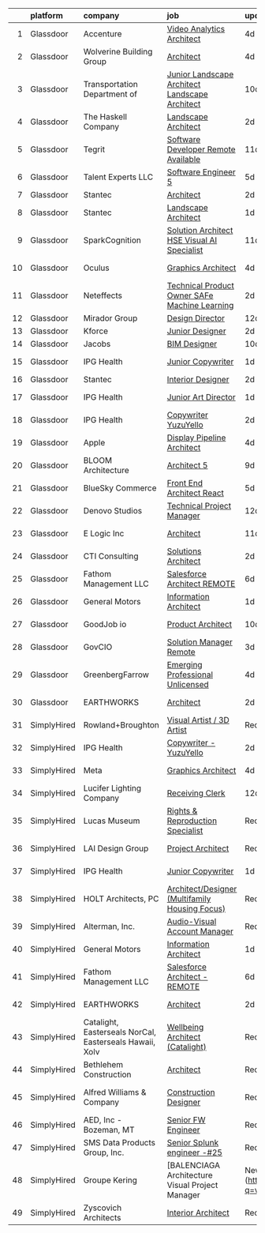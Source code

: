 

|    | platform    | company                                                 | job                                                                                                                                                                                                                                                                                                                                                                                                                                                                                                                                                                                                                                                                                                                                                                                                                                                                                                                                                                                                                                                                                                                                                                                                                                                                                                                                                                                                                                                    | update_time   | location                    |
|---:|:------------|:--------------------------------------------------------|:-------------------------------------------------------------------------------------------------------------------------------------------------------------------------------------------------------------------------------------------------------------------------------------------------------------------------------------------------------------------------------------------------------------------------------------------------------------------------------------------------------------------------------------------------------------------------------------------------------------------------------------------------------------------------------------------------------------------------------------------------------------------------------------------------------------------------------------------------------------------------------------------------------------------------------------------------------------------------------------------------------------------------------------------------------------------------------------------------------------------------------------------------------------------------------------------------------------------------------------------------------------------------------------------------------------------------------------------------------------------------------------------------------------------------------------------------------|:--------------|:----------------------------|
|  1 | Glassdoor   | Accenture                                               | [Video Analytics Architect](https://www.glassdoor.com/partner/jobListing.htm?pos=117&ao=1136043&s=58&guid=00000182e33cc3669303fd7fea6b7e07&src=GD_JOB_AD&t=SR&vt=w&cs=1_a43ce07a&cb=1661669786833&jobListingId=1008089469453&jrtk=3-0-1gbhjpgsnm6qo801-1gbhjpgt5g4d9800-6472fc1424fe60ae-)                                                                                                                                                                                                                                                                                                                                                                                                                                                                                                                                                                                                                                                                                                                                                                                                                                                                                                                                                                                                                                                                                                                                                             | 4d            | Chicago, IL                 |
|  2 | Glassdoor   | Wolverine Building Group                                | [Architect](https://www.glassdoor.com/partner/jobListing.htm?pos=105&ao=1110586&s=58&guid=00000182e33cc3669303fd7fea6b7e07&src=GD_JOB_AD&t=SR&vt=w&cs=1_4852439e&cb=1661669786832&jobListingId=1008087961641&cpc=88BA482E144BE5C8&jrtk=3-0-1gbhjpgsnm6qo801-1gbhjpgt5g4d9800-98dffda07a38f17c--6NYlbfkN0Bn3n-PQw0Zvc3WdX5mtZlldKMBdZ70muC8uOtQf_KHxcl3T9kV_LKEElul8MJqK21sEhzdpow4n-AyAdy81WdhmXk2ye_fq9M8NerdrTgC5hglA7sVdfrmaVlXMAromgKeSKwsRuxUvRzMrvF3Om5YnFVd4y0B69gjdotHA9BWLg_Cww3l1UNsAAjDLyvisPLbArDGLMeT6stD3QSjaQvNvLXNGJ5nVom3bSmUoaImlD6KMBN_30GrMnNvVDF68hukVVDP9NuXzb2Be6tHMOeFsAIqJ5I3hMO6vX7ROD2dP14a61PUWql7yY5PjuuQ05ELh7SN_yHWF8hKB_K_ahcLUhu5oXPpMKPV1KebVjSGw7NusLLAiVozJO_jf03RRtVVedrl21qXzkTasYfaobB_DINzgDUQ4daooJubvRK71GDT7xRtVdvGaX0b3mYg_kpIoFXWO1w2ppv278D2I6PCBBwWBT4h2Pa0CQt6Y5C21aMzZaV-B5SNE1oBFAzVS3pQ0tprZFM-dP-YacGGWu_3)                                                                                                                                                                                                                                                                                                                                                                                                                                                                                                                                                                                        | 4d            | Grand Rapids, MI            |
|  3 | Glassdoor   | Transportation  Department of                           | [Junior Landscape Architect Landscape Architect](https://www.glassdoor.com/partner/jobListing.htm?pos=122&ao=1136043&s=58&guid=00000182e33cc3669303fd7fea6b7e07&src=GD_JOB_AD&t=SR&vt=w&cs=1_97b583e0&cb=1661669786834&jobListingId=1008077002424&jrtk=3-0-1gbhjpgsnm6qo801-1gbhjpgt5g4d9800-0765326f85456b16-)                                                                                                                                                                                                                                                                                                                                                                                                                                                                                                                                                                                                                                                                                                                                                                                                                                                                                                                                                                                                                                                                                                                                        | 10d           | Albany, NY                  |
|  4 | Glassdoor   | The Haskell Company                                     | [Landscape Architect](https://www.glassdoor.com/partner/jobListing.htm?pos=120&ao=1136043&s=58&guid=00000182e33cc3669303fd7fea6b7e07&src=GD_JOB_AD&t=SR&vt=w&cs=1_99998ece&cb=1661669786834&jobListingId=1008094737308&jrtk=3-0-1gbhjpgsnm6qo801-1gbhjpgt5g4d9800-7632ed8775204563-)                                                                                                                                                                                                                                                                                                                                                                                                                                                                                                                                                                                                                                                                                                                                                                                                                                                                                                                                                                                                                                                                                                                                                                   | 2d            | Jacksonville, FL            |
|  5 | Glassdoor   | Tegrit                                                  | [Software Developer  Remote Available ](https://www.glassdoor.com/partner/jobListing.htm?pos=111&ao=1110586&s=58&guid=00000182e33cc3669303fd7fea6b7e07&src=GD_JOB_AD&t=SR&vt=w&ea=1&cs=1_9973511f&cb=1661669786833&jobListingId=1008074129417&cpc=C4A69CCDBB3B9599&jrtk=3-0-1gbhjpgsnm6qo801-1gbhjpgt5g4d9800-31ea58efc222df99--6NYlbfkN0BYTXhm1cbXLAspEfzBkuVxq2TVVktJReCYtVkqu0WvP24Gm3Dxy7MDa6OJSrO0xO6C66tfxA8ttbJfLdpWJkOgdtvkYOy2-vXX6QsvaM9J3wudpgQJfabM3wvw393EsEKyI2j8r-2wX6ovTATJdOhRulDCxWlu-ACK69X5QuY6KgD_QcQy8D0VRgb4a4kmfd0-H80CA2o_xzJiiG4DAFOTyt8g1UOXPYI6WZccMZ8ihL5FHq_yrFcn01T96PxbG7TgOqoBtvuUWNOKotaG6XjHGvWlByiyjg6R_yQICs9YtssSWSYENUtAJweh8-2GLAAJ2qtf9cG0ORcdK7uc17LQSyLz-lgkBsTqTBmd2_oHpRa-l9UFbsAMn1fqwKRRbecaC_A8gHbRowYMc6sSmdDMG4GPpdMmQ8OW6GdYjB88I7B3EgEknCvfxD2Eumu2oJXp6qn_1KKcZ3uvjxmlM8Zui3A5hYxjdqLv1a86ZGio0chUKjZ1EakuzzznGXq1D0uU2log044gvA%3D%3D)                                                                                                                                                                                                                                                                                                                                                                                                                                                                                                                                                           | 11d           | Remote                      |
|  6 | Glassdoor   | Talent Experts LLC                                      | [Software Engineer 5](https://www.glassdoor.com/partner/jobListing.htm?pos=106&ao=1110586&s=58&guid=00000182e33cc3669303fd7fea6b7e07&src=GD_JOB_AD&t=SR&vt=w&ea=1&cs=1_649a40ee&cb=1661669786832&jobListingId=1008086362244&cpc=33AFB7EF5A21FBC5&jrtk=3-0-1gbhjpgsnm6qo801-1gbhjpgt5g4d9800-0ba12a6e1bcb2271--6NYlbfkN0APToHrk7ILONyRglvlT3LJMO76dZGJsKlG8WQjsY8Cq4y0vpoc5mYwtUqGhSt7_GVx3PbF2TkRn-yXjmGgUZb5D74NrOIDhcTtSlYgf14nXsARUqj41V-0pOBf8-CkPd0oX9B2tgB5hbMajhoYErp_qQ8ZJkJKHVcVy4DaWqK8ajWdUYPaycOnD5iv2TDwc9MSuoqGFEVnN-5_RvTEDaEYkBNvS6oMNmWRJhvS1eZXJ9BYYdN0lgjLTpBoLPUAZmAjD-vKeCniIATF6-meWcScgrjArW5W_HcNfqZshSTu98VU-WydPnWi07A68QbK-CxcmjbboXJFvSYqD-y_yMwLkMJWJlMgaBZhmzMg7xrBy6e75drs_UjbUaWbFHDFw_8Z5giRN6yGbjd_kDVqLS8ZtVNwhjsaNmywEzR_5B2AChi0IuQ5SYbwntvb8Q4SvEdrwS-_eM6DILMVB8c2ync2WVXwEazVVj-AiGvp-k_GOtrF8eRGsYSNgWIsXs-7JWuSPWiWSK5sZg%3D%3D)                                                                                                                                                                                                                                                                                                                                                                                                                                                                                                                                                                             | 5d            | San Diego, CA               |
|  7 | Glassdoor   | Stantec                                                 | [Architect](https://www.glassdoor.com/partner/jobListing.htm?pos=121&ao=1136043&s=58&guid=00000182e33cc3669303fd7fea6b7e07&src=GD_JOB_AD&t=SR&vt=w&cs=1_2f8cc3ca&cb=1661669786834&jobListingId=1008094903806&jrtk=3-0-1gbhjpgsnm6qo801-1gbhjpgt5g4d9800-6adeef7eebbd4ac6-)                                                                                                                                                                                                                                                                                                                                                                                                                                                                                                                                                                                                                                                                                                                                                                                                                                                                                                                                                                                                                                                                                                                                                                             | 2d            | Chicago, IL                 |
|  8 | Glassdoor   | Stantec                                                 | [Landscape Architect](https://www.glassdoor.com/partner/jobListing.htm?pos=118&ao=1136043&s=58&guid=00000182e33cc3669303fd7fea6b7e07&src=GD_JOB_AD&t=SR&vt=w&cs=1_e63ff3b9&cb=1661669786833&jobListingId=1008097722569&jrtk=3-0-1gbhjpgsnm6qo801-1gbhjpgt5g4d9800-7117a84f05538101-)                                                                                                                                                                                                                                                                                                                                                                                                                                                                                                                                                                                                                                                                                                                                                                                                                                                                                                                                                                                                                                                                                                                                                                   | 1d            | West Palm Beach, FL         |
|  9 | Glassdoor   | SparkCognition                                          | [Solution Architect   HSE Visual AI Specialist](https://www.glassdoor.com/partner/jobListing.htm?pos=125&ao=1136043&s=58&guid=00000182e33cc3669303fd7fea6b7e07&src=GD_JOB_AD&t=SR&vt=w&ea=1&cs=1_e41758bf&cb=1661669786834&jobListingId=1008074749969&jrtk=3-0-1gbhjpgsnm6qo801-1gbhjpgt5g4d9800-3cef646063db0036-)                                                                                                                                                                                                                                                                                                                                                                                                                                                                                                                                                                                                                                                                                                                                                                                                                                                                                                                                                                                                                                                                                                                                    | 11d           | Austin, TX                  |
| 10 | Glassdoor   | Oculus                                                  | [Graphics Architect](https://www.glassdoor.com/partner/jobListing.htm?pos=107&ao=1110586&s=58&guid=00000182e33cc3669303fd7fea6b7e07&src=GD_JOB_AD&t=SR&vt=w&cs=1_fd359451&cb=1661669786832&jobListingId=1008089729840&cpc=FAE5E775D180B2FB&jrtk=3-0-1gbhjpgsnm6qo801-1gbhjpgt5g4d9800-06593c3a392653bc--6NYlbfkN0DYl4UJW4r1Vl7FEn6T9F-rD9lpC-0oMJVSiWjK_MGUd8e8cHXcpv6KPyjLHZEfqkV4p65aMquXS3afkTk8QD09_mW6sRPpnPu8dWx8qLY4Jb39NsmxEXdcSuM54o3GTpnivYC9XaV1LzuAwDQGUinCnZ-ykaK7egvDEv6nrwYf-D6fb98hz2pyXr06d2qTXJF6m3ib1YS-Qs2SQmuwV1h5MIFC1OhSdzJsHnsFbEeK8g0hWNmZTt-mrVZJbITVFV6AV6R-9pymKgDvWVFJlnBRdLgtN5DgIzx2Sg31SIcV5rLGN36IvEqqw9rdK1lpagxpIoAVMco-h-knwdOzIWu4JEervI69a62bUTbBeDADfsZpUTkJNAFmzEmZgrt3Pu9X5WOJGd1LptTe2bI9oVG1A-EX5L2MMjjqY89rpJaYm1JU8lX-X_BxvRSwBBd1Ro9GvRylL3P6Fa9Ab_-oS1gVLQwrFoAdkli0p2TQHOfw9QbVkANntuNdW7avImlhhQMWCGWXQ_TsX2sMD3Y8A8v--DqySSqcxsLNVKOLzOfJDx7Ws7XR1tdxjU7pVL8Js792BpOW4nQHD5jCHrp2grL9GzaAsPMKfXq5U0Ve7i4qYel0eG5RfXN_8FBWz-p1Fv-S8StvehZ0zpUOgxazRN2lJ2ZjV-_P56IhYz9LiVt0h_1_pD5gZnsAPZWcWJ8N8XlM0q0WDo32wywT7HUcgLTVeMGRhEDtUQskuCySYqZwo54cZ1kJd7viZJAtX5ihLzbnGN1CcXU4OO-lr_765lh2ntV6EJtRcyLJAiYOKx_5Mo-efUwZ3rLPLD3a0S1sMYIMKki8G6j7J6nZwlHGjdcQ29Wcnec8eF-eLKIS3PGKjTc52sgiqYWIvPDnS6eX2iqt-YQ4Unu4uGUkuX1D2R7_abSRp1PskB1-yCdHbwUOv7j4zo-3DuPuM96GREvD0lwYxeKL9qXVAgDJOyN_nHunw1i6MhYykSS5FsAs_XXAInObDsFeboqaYhCwjSRL8NbBwQGoPuznpdALRM3aT0UMu3IrygtVGDtKicsQlp6FUsoX0hz8r28tN2QMKPTURas%3D) | 4d            | Redmond, WA                 |
| 11 | Glassdoor   | Neteffects                                              | [Technical Product Owner SAFe Machine Learning](https://www.glassdoor.com/partner/jobListing.htm?pos=113&ao=1110586&s=58&guid=00000182e33cc3669303fd7fea6b7e07&src=GD_JOB_AD&t=SR&vt=w&ea=1&cs=1_7b89fb68&cb=1661669786833&jobListingId=1008093762635&cpc=2CAED5C921A5F994&jrtk=3-0-1gbhjpgsnm6qo801-1gbhjpgt5g4d9800-94ade1dba87fb3ad--6NYlbfkN0DkPptDrJXidHbiX_cAZqY1TBO6BcohTQUDFYyXRozAXCnWqtX7QyrzcYv9EndguHV_SUu_Fz4XdnCVheAwz6PXFaBXo5E3zRut7BljNrichGEyNrgF0KQF-WHA8d7028crFj6eseFXumM3ZtUAvZbxPmazsqASw_aGSC3aTREqrfuz1LQKmzPfI05A_XE0bSYHUcFAZAHpkSTx7oXsqSVroBd4jmuKoFhXbiczY2kOOm4u89sE96cuV_V_rJkIhmn7Ra4GVfkOJORP0GFo3_RXdi2bbmj1sZ72IY_rghJGg4jPmIw1-oIFQCgf9A9nIwcltMf_0MNQADO6IiRaZ8bpzhfSiyJzJjMgeAjzq3aD4i69TaAMXXXWhWCfeYS9wW-AWUtURLNfo5XL8A_uEkpAZlnMGhtuV_8V2OpZLIKSQu-y83j8CL9K3q8JVUJIyPNc6q_oXIcuUgC5h9MpfOf6AJ0YsjKAb8S4swoaPb3DgFE7cTnAWn_M7a14aF_90bjPCvFbo-lyqA%3D%3D)                                                                                                                                                                                                                                                                                                                                                                                                                                                                                                                                                   | 2d            | Remote                      |
| 12 | Glassdoor   | Mirador Group                                           | [Design Director](https://www.glassdoor.com/partner/jobListing.htm?pos=103&ao=1110586&s=58&guid=00000182e33cc3669303fd7fea6b7e07&src=GD_JOB_AD&t=SR&vt=w&ea=1&cs=1_82ecb7c8&cb=1661669786832&jobListingId=1008072484374&cpc=C04157029ADF2CF3&jrtk=3-0-1gbhjpgsnm6qo801-1gbhjpgt5g4d9800-39df592f5c809f63--6NYlbfkN0BzyIYrTMR_AjNKh_kvAG8N613gtHPANQ3sdLTkrtBd-8IxFHTpUoltrEOJKPpp7RVORrthdFj11CegMqqMNAF5ZbnI6zyRmIf6a2clyNhTjXOJuQCspNLlAr85CKXrtzTVfVKYxnYWFokiZJrhZt_D_Mu2iYbsVE-Mtr5DZwPDIrHYxzpiHdUYH4CKjeT4ncfCcJAQdGdjSxFmV_q_JMBMBQef5H8aPwo2S6itYlcupNA_ouOrGMiNanMYk9Sz5jR6EtEFVrqd0kIj47wTfj-Y_-K5QOrTI7O6ovB5tduEwtOVq_p615mbTCoVcHY9S3kaslfdncvJiLghj3WSaF4B2Un2b1lUar4eJ4JgS91hv-YE3rKz6oRo0qacjlMoje7Jj5XHLSfWxYlV2CsrlOvPsmKvBITR_4cUTnThMgYmBOUo3UeXO1YJVhxGwm7WPb98sAtIyzAwR4CwJ8tHZ-MgaIw3r37CufL2TV1GJaxTRsDhKCfqYfdsHTb0X7KHleM%3D)                                                                                                                                                                                                                                                                                                                                                                                                                                                                                                                                                                                               | 12d           | Bellaire, TX                |
| 13 | Glassdoor   | Kforce                                                  | [Junior Designer](https://www.glassdoor.com/partner/jobListing.htm?pos=110&ao=1110586&s=58&guid=00000182e33cc3669303fd7fea6b7e07&src=GD_JOB_AD&t=SR&vt=w&cs=1_cdbfc56a&cb=1661669786833&jobListingId=1008094267894&cpc=AC285F3A3ECA6BB0&jrtk=3-0-1gbhjpgsnm6qo801-1gbhjpgt5g4d9800-817b2b742e64e586--6NYlbfkN0C5IatSLh_Ak1q39eQQoPIxD737RW9NeiYGvIRXkrLjEBkC4LI6KweFWWPiS1PvvlxUGdptNRpw1mKcG6uwONvCySWnoOePvZjv-5UDHtES02hrrnV6BclfjQyml_vWbILDvjFYcbpWqzkbxJHd24OcR_-727oMjFKmKdl_pqhcqUp_kWHj-l4bjhaxMTtMjCCmJCnOYbBkUANO2bKNvh-zSfLXVUV48oPhGX1A_VLdLUm3L_86HJV0gNyaBIHTcBuYmTV9W9bqKNiDPKSACB-cm89ftKdb4tgzZYDgHp81Vm3L-toIZUnEkBtuf_BB_rGjWmDEENbInY4ufQ27Jeyah16v1tZkj_tHTb7o9z7ys8UVHaNtuaxWtgWCW26YMdBbRtyOl67c_OFKnYBAD2fkHE3YZq4cU9oFnm4KLVNN-bla7HaJ08lwbtQY4JYep0DJa-SvA_duZAZkiFETtwWhplsuOFC3c_47v4qwJ68f44YFOgsTsl1XZl4HBl3eMU-2ca_bd9Z_f5PJOGHeQJcCE2RQtU68TDELxh2WA5VDd-BC9ejRlOyPTQzZza0akTJi-JqE4lXHPQH52xw4blCF21K9Dg4fqV0%3D)                                                                                                                                                                                                                                                                                                                                                                                                                                                                                                    | 2d            | Draper, UT                  |
| 14 | Glassdoor   | Jacobs                                                  | [BIM Designer](https://www.glassdoor.com/partner/jobListing.htm?pos=129&ao=1136043&s=58&guid=00000182e33cc3669303fd7fea6b7e07&src=GD_JOB_AD&t=SR&vt=w&cs=1_6f474319&cb=1661669786840&jobListingId=1008075696769&jrtk=3-0-1gbhjpgsnm6qo801-1gbhjpgt5g4d9800-64fe0225129bf89a-)                                                                                                                                                                                                                                                                                                                                                                                                                                                                                                                                                                                                                                                                                                                                                                                                                                                                                                                                                                                                                                                                                                                                                                          | 10d           | Portland, OR                |
| 15 | Glassdoor   | IPG Health                                              | [Junior Copywriter](https://www.glassdoor.com/partner/jobListing.htm?pos=115&ao=1136043&s=58&guid=00000182e33cc3669303fd7fea6b7e07&src=GD_JOB_AD&t=SR&vt=w&cs=1_b099e452&cb=1661669786833&jobListingId=1008097343227&jrtk=3-0-1gbhjpgsnm6qo801-1gbhjpgt5g4d9800-ed60673887f04dfd-)                                                                                                                                                                                                                                                                                                                                                                                                                                                                                                                                                                                                                                                                                                                                                                                                                                                                                                                                                                                                                                                                                                                                                                     | 1d            | New York, NY                |
| 16 | Glassdoor   | Stantec                                                 | [Interior Designer](https://www.glassdoor.com/partner/jobListing.htm?pos=128&ao=1136043&s=58&guid=00000182e33cc3669303fd7fea6b7e07&src=GD_JOB_AD&t=SR&vt=w&cs=1_f9d32a4d&cb=1661669786840&jobListingId=1008094903807&jrtk=3-0-1gbhjpgsnm6qo801-1gbhjpgt5g4d9800-ff495771cef604dc-)                                                                                                                                                                                                                                                                                                                                                                                                                                                                                                                                                                                                                                                                                                                                                                                                                                                                                                                                                                                                                                                                                                                                                                     | 2d            | Chicago, IL                 |
| 17 | Glassdoor   | IPG Health                                              | [Junior Art Director](https://www.glassdoor.com/partner/jobListing.htm?pos=119&ao=1136043&s=58&guid=00000182e33cc3669303fd7fea6b7e07&src=GD_JOB_AD&t=SR&vt=w&cs=1_48a38b83&cb=1661669786833&jobListingId=1008097343222&jrtk=3-0-1gbhjpgsnm6qo801-1gbhjpgt5g4d9800-2bf3a66ff8833453-)                                                                                                                                                                                                                                                                                                                                                                                                                                                                                                                                                                                                                                                                                                                                                                                                                                                                                                                                                                                                                                                                                                                                                                   | 1d            | New York, NY                |
| 18 | Glassdoor   | IPG Health                                              | [Copywriter   YuzuYello](https://www.glassdoor.com/partner/jobListing.htm?pos=123&ao=1136043&s=58&guid=00000182e33cc3669303fd7fea6b7e07&src=GD_JOB_AD&t=SR&vt=w&cs=1_66a68dfe&cb=1661669786834&jobListingId=1008094331026&jrtk=3-0-1gbhjpgsnm6qo801-1gbhjpgt5g4d9800-bfb2bb4c36c0528c-)                                                                                                                                                                                                                                                                                                                                                                                                                                                                                                                                                                                                                                                                                                                                                                                                                                                                                                                                                                                                                                                                                                                                                                | 2d            | New York, NY                |
| 19 | Glassdoor   | Apple                                                   | [Display Pipeline Architect](https://www.glassdoor.com/partner/jobListing.htm?pos=109&ao=1110586&s=58&guid=00000182e33cc3669303fd7fea6b7e07&src=GD_JOB_AD&t=SR&vt=w&cs=1_a65fe994&cb=1661669786833&jobListingId=1008088537207&cpc=451933188B21919D&jrtk=3-0-1gbhjpgsnm6qo801-1gbhjpgt5g4d9800-889052181f810ff4--6NYlbfkN0BvKrLyj5gPmtZO9T8euul8TCxuuKNOtzRJOomxnwSEodTz2Bc-sPZl8WPllYOnI2h6eXIr7eaOcbO_by5nC9xsp6vFcSg-o_2lXBMtdHZl2idVMxEte8al4_cLmy4HmV7GEq6Dsa_vq-A17uGzxymzDDvy-J4FeVgKr8HmPb2WZaNXvXeLN-KJlwcKH5qHzkIgaXjneLz7McDQh7gfijKO6Adh6dJzIzbQKLViJG2OrabcLwVEANX5l4ROaFUJ0orQYjnP0LpBmsMVWzXeOLHwI09p4O8Jt9cfxS-2jYlelh3k1eVB5M_ATc0IHnIvnG3zdzhGouEq2INX8vb4jIKx-ZGs0-ujIL0y7kXfoDbRNoHbLIwxQbhDF5nGoKhJii_2QJn0y3C9wnlzkE9Uqt65b4E-_47Qw1ifHus5aK_1czG5KYlm9dmGkOssZDbSnC2T5KhGG41kBl2pBBuyrFr1fd2ifeIQGBeZvzRE-5F_G4JaIY32y0aODShP3pBXeu2PjU0cbuvtbRvQx_DPHV8rmnxrBKxUbtnrBAdf6Z1EeqMcgfhWxi7GDD-NXTJIgK5rTWfqGih9o4npV1UnD-tbPFEDXpg8v83NoLIwCtb4XvOJ75YoKPaTAkBRro7R8_tuVxP9buwZM7F9DV1zxfRm4M4t63zHR9Nl3qjnsYWFbWvsz-wurvGkNzvMcXOalLwl__VyqUkmwkpQ7SsjgAJAPBULeDLrtV-6L9tAAvtdW2ZiraHKTqnQjGuSPdl7brOzk2NveLUSYpBLJe8PJ4RLzy9tRgKZbu7n3RnvwlvnXZkPuUMxQQSgikvBLBQSeBCw9qoM1hyso9uHQ8Ap5Ml9rv8_NZJrwSd1TSWG419KR5wiZucJoXKhBKVobBo6uT_Ude5qksvPaOX8lhyUZuZ0WTSeBAB3J-Qu8RIW0jfyvjGpzSthTAasIfMhvvYuPMvF8Kv8x5GBGA%3D%3D)                                                                                                           | 4d            | San Diego, CA               |
| 20 | Glassdoor   | BLOOM Architecture                                      | [Architect 5 ](https://www.glassdoor.com/partner/jobListing.htm?pos=102&ao=1110586&s=58&guid=00000182e33cc3669303fd7fea6b7e07&src=GD_JOB_AD&t=SR&vt=w&ea=1&cs=1_79e5d803&cb=1661669786832&jobListingId=1008080060773&cpc=C5236226369A027C&jrtk=3-0-1gbhjpgsnm6qo801-1gbhjpgt5g4d9800-2dd7d1af7da0ac01--6NYlbfkN0A4hgeKHdLyHgzaskNEvl2xXMVaueUT71iJOYpLYISQUCp9QgmWQMTvKiX-rI0aCl7N-e4QFIdpyUjJTx-Pp7WquQIS6qIzIw9-hLm8BQHOsiyd-SEykKNVBNFAgDIL0syYiF-8gPtgCD-tClMPJpLk4ML8LwxxTI-sqWmrtViDFvHzBFiXbWs4GOKccc6l-8tLAa2PltjENh2mz40yEosK7s9g7IhD8o8fP7aS0KiRFxmF44tOtR4PYtIhwAQTX4TxFd7UIZ9oSprl2KHJfiAlMTT9jRRpzVrI_5bQTtolIwLoF233F81oNWwGiqEUeZkRhfrmLFN6kz9Su4krvMLaEif2E2dlF1OfIkjJhFLpBo7Bo13oDwXEBm7ufWA57V2gvYGHLg0XwC1GBdGHD6WG_G4ilSck7CA2fJHQzRdNtuOldS5sQeqS-VjCOqapb-eiWaPtDr_090luoYZBbB_kC0VpWNQetwac9DkIS7j7DSnVof3hOgajksSL8x9DKE4%3D)                                                                                                                                                                                                                                                                                                                                                                                                                                                                                                                                                                                                  | 9d            | Boston, MA                  |
| 21 | Glassdoor   | BlueSky Commerce                                        | [Front End Architect  React ](https://www.glassdoor.com/partner/jobListing.htm?pos=108&ao=1110586&s=58&guid=00000182e33cc3669303fd7fea6b7e07&src=GD_JOB_AD&t=SR&vt=w&ea=1&cs=1_e5f475b1&cb=1661669786833&jobListingId=1008086108046&cpc=FF950A86FEA5DF54&jrtk=3-0-1gbhjpgsnm6qo801-1gbhjpgt5g4d9800-e1f302f7addde22f--6NYlbfkN0DQHi8NIuGFDQ1s5DRyfbhGDfgYsFrAIFuVvfJHxEt88uzrkCnJKAgcr6FDmE6GQLu_MIaeN2NlMNDruQlBIA5_YlCigHMfLdGIj3qK0nCbUNUj7gFFFpFetrw-mZ98qFufR47D3BxKh9Qge3GwI_Ux4s09fzLS0PlqCIJBNNSpSxgwrENAowDWUs53HidUYlW7fpuPaghT1jgDT_G32W-Z_laTOYjeCWhcM7lEmOwF_IXZ-jHuQU6ft49uCT2QhJFHZFC4YDkSbwWi46E2XxppzabL_vHEK49ZVXle7CcdgSZyhBSekGiUSe4KA33HgcRTAFLwtsYvwPhweCWigdt2-z9PZYPXpgzO_lQxI0UGpS4NgaUOoGYKQ8LX20jsLxHJpFa2NhyhbWRR_Pzc_UHgq6Yu--QzUAjo646YkQNfjNi2Y9UKvMYuzdSqiEo5AJZyXWaho_pkEGU9g9K1g8pOGVNgOI7sZ520gmKOw5TLuTUHanPwCtxzngKW6vWMUhb6jiYyIeEoug%3D%3D)                                                                                                                                                                                                                                                                                                                                                                                                                                                                                                                                                                     | 5d            | Remote                      |
| 22 | Glassdoor   | Denovo Studios                                          | [Technical Project Manager](https://www.glassdoor.com/partner/jobListing.htm?pos=127&ao=1136043&s=58&guid=00000182e33cc3669303fd7fea6b7e07&src=GD_JOB_AD&t=SR&vt=w&ea=1&cs=1_573ae92a&cb=1661669786840&jobListingId=1008072008135&jrtk=3-0-1gbhjpgsnm6qo801-1gbhjpgt5g4d9800-a8b43c528519ec8f-)                                                                                                                                                                                                                                                                                                                                                                                                                                                                                                                                                                                                                                                                                                                                                                                                                                                                                                                                                                                                                                                                                                                                                        | 12d           | Remote                      |
| 23 | Glassdoor   | E Logic  Inc                                            | [Architect](https://www.glassdoor.com/partner/jobListing.htm?pos=116&ao=1136043&s=58&guid=00000182e33cc3669303fd7fea6b7e07&src=GD_JOB_AD&t=SR&vt=w&ea=1&cs=1_19731787&cb=1661669786833&jobListingId=1008074123822&jrtk=3-0-1gbhjpgsnm6qo801-1gbhjpgt5g4d9800-1edd224a96fc9fc9-)                                                                                                                                                                                                                                                                                                                                                                                                                                                                                                                                                                                                                                                                                                                                                                                                                                                                                                                                                                                                                                                                                                                                                                        | 11d           | Jacksonville, FL            |
| 24 | Glassdoor   | CTI Consulting                                          | [Solutions Architect](https://www.glassdoor.com/partner/jobListing.htm?pos=130&ao=1136043&s=58&guid=00000182e33cc3669303fd7fea6b7e07&src=GD_JOB_AD&t=SR&vt=w&ea=1&cs=1_33cab148&cb=1661669786840&jobListingId=1008093881800&jrtk=3-0-1gbhjpgsnm6qo801-1gbhjpgt5g4d9800-e8ed7f1f90827e6e-)                                                                                                                                                                                                                                                                                                                                                                                                                                                                                                                                                                                                                                                                                                                                                                                                                                                                                                                                                                                                                                                                                                                                                              | 2d            | Jacksonville, FL            |
| 25 | Glassdoor   | Fathom Management LLC                                   | [Salesforce Architect   REMOTE](https://www.glassdoor.com/partner/jobListing.htm?pos=124&ao=1136043&s=58&guid=00000182e33cc3669303fd7fea6b7e07&src=GD_JOB_AD&t=SR&vt=w&ea=1&cs=1_81da171e&cb=1661669786834&jobListingId=1008083247202&jrtk=3-0-1gbhjpgsnm6qo801-1gbhjpgt5g4d9800-1a7658cfeb508071-)                                                                                                                                                                                                                                                                                                                                                                                                                                                                                                                                                                                                                                                                                                                                                                                                                                                                                                                                                                                                                                                                                                                                                    | 6d            | Remote                      |
| 26 | Glassdoor   | General Motors                                          | [Information Architect](https://www.glassdoor.com/partner/jobListing.htm?pos=114&ao=1136043&s=58&guid=00000182e33cc3669303fd7fea6b7e07&src=GD_JOB_AD&t=SR&vt=w&cs=1_fffa5905&cb=1661669786833&jobListingId=1008097451632&jrtk=3-0-1gbhjpgsnm6qo801-1gbhjpgt5g4d9800-a5b65de5bf5e2950-)                                                                                                                                                                                                                                                                                                                                                                                                                                                                                                                                                                                                                                                                                                                                                                                                                                                                                                                                                                                                                                                                                                                                                                 | 1d            | Remote                      |
| 27 | Glassdoor   | GoodJob io                                              | [Product Architect](https://www.glassdoor.com/partner/jobListing.htm?pos=104&ao=1110586&s=58&guid=00000182e33cc3669303fd7fea6b7e07&src=GD_JOB_AD&t=SR&vt=w&ea=1&cs=1_b003bbec&cb=1661669786832&jobListingId=1008077013812&cpc=57F3A95118C4607F&jrtk=3-0-1gbhjpgsnm6qo801-1gbhjpgt5g4d9800-be8195c771d23e7e--6NYlbfkN0A-eM-8zQmqxQkbCPpjyO_R1nvC3dWyZdH4WDfPbAqpRWMKG9vGIfMbePwRESgFm_GTtty7-doaqSUm5Jw5pYkUIGY4qvaRbhvM4-N4BcYfBXUKmVjEDcQyXmfyqcS3LJzFGzh4oqHDxJUcX5POxZCiZLtmYyIghOs0hEzXV2Jau4Y1GKZlF83jFUM9Qh1bM3Of5-gSKxQ_hZntD7vuOD9ffafgA2vlfwwlbW61XMpc6iLSrM74vVq--oBd1VbvrJmFtI8GkmsEhDmdcSyZgj5a7uIX-MfLAU8a_hLkh4eaNk2Hw9aviNd7DKy8Jv9AM587qURHx9iVF3tkSkx_bTD_MfO5_D2ZxPP2CcljmieMK37_6E4FkpsJVwoGbHLm4YDDcR114xTZegtDbEXja2PftQotTRF1Be_rxYCzZwXYN1b7LgYZxbaKG7EYXkipFr6hdREAt6OYd0qsaAPs5wGSA0SoKb4pjuF4U3ATcOpTdm66T4sxs0i3a7e5sfk4-q0%3D)                                                                                                                                                                                                                                                                                                                                                                                                                                                                                                                                                                                             | 10d           | Birmingham, AL              |
| 28 | Glassdoor   | GovCIO                                                  | [Solution Manager  Remote ](https://www.glassdoor.com/partner/jobListing.htm?pos=112&ao=1110586&s=58&guid=00000182e33cc3669303fd7fea6b7e07&src=GD_JOB_AD&t=SR&vt=w&cs=1_4be232f6&cb=1661669786833&jobListingId=1008091953628&cpc=334ABAF5D42DC775&jrtk=3-0-1gbhjpgsnm6qo801-1gbhjpgt5g4d9800-80bae07a1849cf57--6NYlbfkN0A1nvzNsvV4qyCy1GhW1Freg0uBINZ7OaZ-2zU4Ex1TXeDNc16O9qNSfBUntGpaGoN3vHSZthsPG_zCFxL_aL7SK7LO9tqh7Z_RxOaZ6Zwy2iciZX3rZY-1l-XfD1WpPZA0BQqcIPvLTzOt3VkgqDxhVUfl6qsfEDB4K454XxCFKOEnV_NVBrqAseJ21vCIdVdHYhPy9BmCQ7ObBNmrHs4KzxNdMicL6l15CiP5xthv10Q2quBXM8x3hZbMeGVU4X4OnNe9Hi88PuXl1PMi001VdcdqmbppUlaBY9KoYfBaE48_cVi6teGS7cxJqeuiTS_1R4ZhMeUvxVc35ascl-hXk4gQp2LUmC4pyaz8UWhdyXMTw-IwmKPqa-QEvDyT4CHyWLzjUbuiyRf1I3WOD6X3N3wEg7xrrZSPlo8rLRPiJlWlpmxn9U0_U-GviqUC-VREh45KI3ZU3SHyO8Y8mO2dlEr4cQfKMfOzG8MFXGqQ1WS9-hqInB4o)                                                                                                                                                                                                                                                                                                                                                                                                                                                                                                                                                                                                        | 3d            | Fairfax, VA                 |
| 29 | Glassdoor   | GreenbergFarrow                                         | [Emerging Professional  Unlicensed ](https://www.glassdoor.com/partner/jobListing.htm?pos=126&ao=1136043&s=58&guid=00000182e33cc3669303fd7fea6b7e07&src=GD_JOB_AD&t=SR&vt=w&cs=1_ab6d4029&cb=1661669786834&jobListingId=1008088582397&jrtk=3-0-1gbhjpgsnm6qo801-1gbhjpgt5g4d9800-83e48addd49d7b16-)                                                                                                                                                                                                                                                                                                                                                                                                                                                                                                                                                                                                                                                                                                                                                                                                                                                                                                                                                                                                                                                                                                                                                    | 4d            | Charleston, SC              |
| 30 | Glassdoor   | EARTHWORKS                                              | [Architect](https://www.glassdoor.com/partner/jobListing.htm?pos=101&ao=1110586&s=58&guid=00000182e33cc3669303fd7fea6b7e07&src=GD_JOB_AD&t=SR&vt=w&ea=1&cs=1_ce1b9dee&cb=1661669786832&jobListingId=1008094188143&cpc=531B8BD88E2B8CDB&jrtk=3-0-1gbhjpgsnm6qo801-1gbhjpgt5g4d9800-da1ff53dfb74e8d4--6NYlbfkN0Ak68NW6zXvhIVsKwaQTbJ1HqI2Nd_3O-3YepjUetbvDXvv5lA_Tu632ehSdVQfgyixoP4Ulqi_Kd0nXZwiATA33eNGYzHtQWEbxfDnEjFrjSSI6Oglwa48jcSmZRuCetL7W_N-inR_vrK10krE0vs6cSyq7UvoSOrEPtvDmT5H2Rl9wGzscToBvNYW4pBsHk3wwYVMmsJPt3z_deFkjyIa5kxP0cWs50vgWyEVYg-NltN7CeGGUq39eiop_CMpK_v6SK4idH4GRmuYj-gWcAMwT6l5TAVDd7jklSHUag1HJHxUb4ZwxwYh9aWsFQAOOuvflRn69t60U97k5S17968NIGeoYppa9eopxNU20yAa3ywAamVtAGm_mhLZB0PnB4QkXYTrhcbidRzQHAqEyUzagTo87IEmMqUv4DGVGMheYm3Kvm0hHR129IT1K1qR87kZnIXAotMyhDg1vn-Eoo7ZE3LFL6eoI9b3S_Dard7DWCiefvPAhptZusFZTggcy88%3D)                                                                                                                                                                                                                                                                                                                                                                                                                                                                                                                                                                                                     | 2d            | Murrells Inlet, SC          |
| 31 | SimplyHired | Rowland+Broughton                                       | [Visual Artist / 3D Artist](https://www.simplyhired.com/job/a6jc09FaT-WsTWRX4SZ9r250FnXzzVMgqyOB-q7qjxkVTn6ELeF_Pg?q=visual+architect)                                                                                                                                                                                                                                                                                                                                                                                                                                                                                                                                                                                                                                                                                                                                                                                                                                                                                                                                                                                                                                                                                                                                                                                                                                                                                                                 | Recently      | Denver, CO                  |
| 32 | SimplyHired | IPG Health                                              | [Copywriter - YuzuYello](https://www.simplyhired.com/job/m2qWAnlm8HvyR61tZR78qpD_7TUT2xHi0s1nPnu-d3Cgmq7gSFTpEw?q=visual+architect)                                                                                                                                                                                                                                                                                                                                                                                                                                                                                                                                                                                                                                                                                                                                                                                                                                                                                                                                                                                                                                                                                                                                                                                                                                                                                                                    | 2d            | New York, NY                |
| 33 | SimplyHired | Meta                                                    | [Graphics Architect](https://www.simplyhired.com/job/sjl9eON-QU_2SN7eZLuFzR_PQgoFg5kJ0nZAY2L0P39VmHNZb8_cww?q=visual+architect)                                                                                                                                                                                                                                                                                                                                                                                                                                                                                                                                                                                                                                                                                                                                                                                                                                                                                                                                                                                                                                                                                                                                                                                                                                                                                                                        | 4d            | Redmond, WA                 |
| 34 | SimplyHired | Lucifer Lighting Company                                | [Receiving Clerk](https://www.simplyhired.com/job/L33lKSDaQzt7nyezPpAxm_Nj8Xp-fVDIxSpYJyDhUTDYWoFJMciazg?q=visual+architect)                                                                                                                                                                                                                                                                                                                                                                                                                                                                                                                                                                                                                                                                                                                                                                                                                                                                                                                                                                                                                                                                                                                                                                                                                                                                                                                           | 12d           | San Antonio, TX             |
| 35 | SimplyHired | Lucas Museum                                            | [Rights & Reproduction Specialist](https://www.simplyhired.com/job/sfBSe6LWLyTpqg44cLpCfYtAZVnoh5eB90dBFS0nL0qcpu8YF-V6tw?q=visual+architect)                                                                                                                                                                                                                                                                                                                                                                                                                                                                                                                                                                                                                                                                                                                                                                                                                                                                                                                                                                                                                                                                                                                                                                                                                                                                                                          | Recently      | Los Angeles, CA             |
| 36 | SimplyHired | LAI Design Group                                        | [Project Architect](https://www.simplyhired.com/job/CIuNOuiYTmwB25uEe9KZL9ZdFnTTRYm8z7_gvXIO1ty24owrmnVjbA?q=visual+architect)                                                                                                                                                                                                                                                                                                                                                                                                                                                                                                                                                                                                                                                                                                                                                                                                                                                                                                                                                                                                                                                                                                                                                                                                                                                                                                                         | Recently      | Englewood, CO               |
| 37 | SimplyHired | IPG Health                                              | [Junior Copywriter](https://www.simplyhired.com/job/nEiEp3T8GDlg1MMZwwqvdSInyYtlzfMd2iyxerwSXrKrH7mg-7tcsg?q=visual+architect)                                                                                                                                                                                                                                                                                                                                                                                                                                                                                                                                                                                                                                                                                                                                                                                                                                                                                                                                                                                                                                                                                                                                                                                                                                                                                                                         | 1d            | New York, NY                |
| 38 | SimplyHired | HOLT Architects, PC                                     | [Architect/Designer (Multifamily Housing Focus)](https://www.simplyhired.com/job/92bW0UnSpt1rI5H5iEb4suCHxkhTd4NDV5LeC1mIONK5QO3V8lm1Sg?q=visual+architect)                                                                                                                                                                                                                                                                                                                                                                                                                                                                                                                                                                                                                                                                                                                                                                                                                                                                                                                                                                                                                                                                                                                                                                                                                                                                                            | Recently      | Syracuse, NY                |
| 39 | SimplyHired | Alterman, Inc.                                          | [Audio-Visual Account Manager](https://www.simplyhired.com/job/lF4UTxTMQnNh_QIvnWqb4Koq6bW1sfKOEd1vfTLSVbXlOjLdEaaGew?q=visual+architect)                                                                                                                                                                                                                                                                                                                                                                                                                                                                                                                                                                                                                                                                                                                                                                                                                                                                                                                                                                                                                                                                                                                                                                                                                                                                                                              | Recently      | San Antonio, TX             |
| 40 | SimplyHired | General Motors                                          | [Information Architect](https://www.simplyhired.com/job/HBmLbfY362E4sih6kmn_fDTyEQFwwJ_06WxhrTWwMIQepMMIU17mqw?q=visual+architect)                                                                                                                                                                                                                                                                                                                                                                                                                                                                                                                                                                                                                                                                                                                                                                                                                                                                                                                                                                                                                                                                                                                                                                                                                                                                                                                     | 1d            | Remote                      |
| 41 | SimplyHired | Fathom Management LLC                                   | [Salesforce Architect - REMOTE](https://www.simplyhired.com/job/hXRDquc92xKwivNdFOFpXWztg_TssWsCCf13wy6Y5MRoSfjkJaDZMA?q=visual+architect)                                                                                                                                                                                                                                                                                                                                                                                                                                                                                                                                                                                                                                                                                                                                                                                                                                                                                                                                                                                                                                                                                                                                                                                                                                                                                                             | 6d            | Remote                      |
| 42 | SimplyHired | EARTHWORKS                                              | [Architect](https://www.simplyhired.com/job/SscMNnyJrh4Mge09lubaIOZ8IUvxKd8cXFqFRb2w0oXlZx_PbzjM2g?q=visual+architect)                                                                                                                                                                                                                                                                                                                                                                                                                                                                                                                                                                                                                                                                                                                                                                                                                                                                                                                                                                                                                                                                                                                                                                                                                                                                                                                                 | 2d            | Murrells Inlet, SC          |
| 43 | SimplyHired | Catalight, Easterseals NorCal, Easterseals Hawaii, Xolv | [Wellbeing Architect (Catalight)](https://www.simplyhired.com/job/yzLMm5uuTPn8tHQa6vstvq2Q_O27HCABuAFrEW3s3a66vOk_yoHAwA?q=visual+architect)                                                                                                                                                                                                                                                                                                                                                                                                                                                                                                                                                                                                                                                                                                                                                                                                                                                                                                                                                                                                                                                                                                                                                                                                                                                                                                           | Recently      | Remote                      |
| 44 | SimplyHired | Bethlehem Construction                                  | [Architect](https://www.simplyhired.com/job/Fy-keka937tYhr1jH6W9QUr19yuoAaVcionNyLmZ3smLzFYQX_IY_A?q=visual+architect)                                                                                                                                                                                                                                                                                                                                                                                                                                                                                                                                                                                                                                                                                                                                                                                                                                                                                                                                                                                                                                                                                                                                                                                                                                                                                                                                 | Recently      | Cashmere, WA                |
| 45 | SimplyHired | Alfred Williams & Company                               | [Construction Designer](https://www.simplyhired.com/job/Iazmo1-4Dr_Folb7iRmCGClV7Eh8gFypQ_3gjIEEnFzIXrpRGq9A2Q?q=visual+architect)                                                                                                                                                                                                                                                                                                                                                                                                                                                                                                                                                                                                                                                                                                                                                                                                                                                                                                                                                                                                                                                                                                                                                                                                                                                                                                                     | Recently      | San Antonio, TX +1 location |
| 46 | SimplyHired | AED, Inc - Bozeman, MT                                  | [Senior FW Engineer](https://www.simplyhired.com/job/zINmUZXgScoXXgS_gyiF3t60esMGL8VWIM8nJ8Kv2CvxPHXAK-fHew?q=visual+architect)                                                                                                                                                                                                                                                                                                                                                                                                                                                                                                                                                                                                                                                                                                                                                                                                                                                                                                                                                                                                                                                                                                                                                                                                                                                                                                                        | Recently      | Bozeman, MT                 |
| 47 | SimplyHired | SMS Data Products Group, Inc.                           | [Senior Splunk engineer -#25](https://www.simplyhired.com/job/sx7NMuqms34xZNXpNhR7o_T_Zogn5d3TSFg5mvixF5C9hYK6Q9VJZA?q=visual+architect)                                                                                                                                                                                                                                                                                                                                                                                                                                                                                                                                                                                                                                                                                                                                                                                                                                                                                                                                                                                                                                                                                                                                                                                                                                                                                                               | Recently      | Montgomery, AL              |
| 48 | SimplyHired | Groupe Kering                                           | [BALENCIAGA Architecture Visual Project Manager | New York, NY](https://www.simplyhired.com/job/ihAEq1PwvGAd3i5l4ADSdoCBdTQz5kUYPqRFL0A49R9c7diAEU1VOw?q=visual+architect)                                                                                                                                                                                                                                                                                                                                                                                                                                                                                                                                                                                                                                                                                                                                                                                                                                                                                                                                                                                                                                                                                                                                                                                                                                                                             | Recently      | New York, NY                |
| 49 | SimplyHired | Zyscovich Architects                                    | [Interior Architect](https://www.simplyhired.com/job/fPq0a74f62KrmUrpqkOMhukZfNylin9CSbwuJuu7iArIlRLTTLaAbA?q=visual+architect)                                                                                                                                                                                                                                                                                                                                                                                                                                                                                                                                                                                                                                                                                                                                                                                                                                                                                                                                                                                                                                                                                                                                                                                                                                                                                                                        | Recently      | Tampa, FL                   |